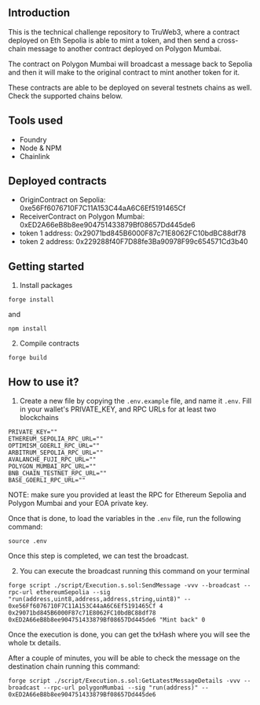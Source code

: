 ## Introduction
This is the technical challenge repository to TruWeb3, where a contract deployed on Eth Sepolia is able to mint a token, and then send a cross-chain message to another contract deployed on Polygon Mumbai. 

The contract on Polygon Mumbai will broadcast a message back to Sepolia and then it will make to the original contract to mint another token for it.

These contracts are able to be deployed on several testnets chains as well. Check the supported chains below.

## Tools used
- Foundry
- Node & NPM
- Chainlink

## Deployed contracts

- OriginContract on Sepolia: 0xe56Ff6076710F7C11A153C44aA6C6Ef5191465Cf
- ReceiverContract on Polygon Mumbai: 0xED2A66eB8b8ee904751433879Bf08657Dd445de6
- token 1 address: 0x29071bd845B6000F87c71E8062FC10bdBC88df78
- token 2 address: 0x229288f40F7D88fe3Ba90978F99c654571Cd3b40

## Getting started

1. Install packages

```
forge install
```

and

```
npm install
```

2. Compile contracts

```
forge build
```
## How to use it?

1. Create a new file by copying the `.env.example` file, and name it `.env`. Fill in your wallet's PRIVATE_KEY, and RPC URLs for at least two blockchains

```shell
PRIVATE_KEY=""
ETHEREUM_SEPOLIA_RPC_URL=""
OPTIMISM_GOERLI_RPC_URL=""
ARBITRUM_SEPOLIA_RPC_URL=""
AVALANCHE_FUJI_RPC_URL=""
POLYGON_MUMBAI_RPC_URL=""
BNB_CHAIN_TESTNET_RPC_URL=""
BASE_GOERLI_RPC_URL=""
```

NOTE: make sure you provided at least the RPC for Ethereum Sepolia and Polygon Mumbai and your EOA private key.

Once that is done, to load the variables in the `.env` file, run the following command:

```shell
source .env
```

Once this step is completed, we can test the broadcast.

2. You can execute the broadcast running this command on your terminal

```shell
forge script ./script/Execution.s.sol:SendMessage -vvv --broadcast --rpc-url ethereumSepolia --sig "run(address,uint8,address,address,string,uint8)" -- 0xe56Ff6076710F7C11A153C44aA6C6Ef5191465Cf 4 0x29071bd845B6000F87c71E8062FC10bdBC88df78 0xED2A66eB8b8ee904751433879Bf08657Dd445de6 "Mint back" 0
```
Once the execution is done, you can get the txHash where you will see the whole tx details. 

After a couple of minutes, you will be able to check the message on the destination chain running this command:

```shell
forge script ./script/Execution.s.sol:GetLatestMessageDetails -vvv --broadcast --rpc-url polygonMumbai --sig "run(address)" -- 0xED2A66eB8b8ee904751433879Bf08657Dd445de6
```
